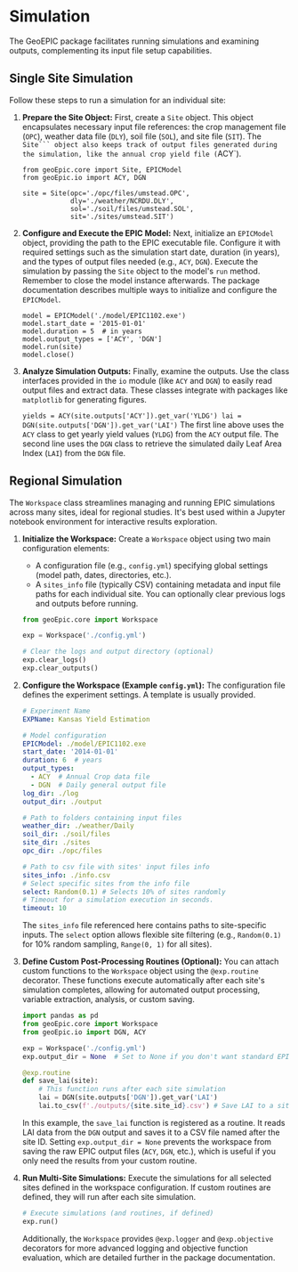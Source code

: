 # **Simulation**
The GeoEPIC package facilitates running simulations and examining outputs, complementing its input file setup capabilities.

## Single Site Simulation

Follow these steps to run a simulation for an individual site:

1.  **Prepare the Site Object:**
    First, create a `Site` object. This object encapsulates necessary input file references: the crop management file (`OPC`), weather data file (`DLY`), soil file (`SOL`), and site file (`SIT`). The `Site``` object also keeps track of output files generated during the simulation, like the annual crop yield file (`ACY`).

    ```
    from geoEpic.core import Site, EPICModel
    from geoEpic.io import ACY, DGN

    site = Site(opc='./opc/files/umstead.OPC',
                dly='./weather/NCRDU.DLY',
                sol='./soil/files/umstead.SOL',
                sit='./sites/umstead.SIT')
    ```

2.  **Configure and Execute the EPIC Model:**
    Next, initialize an `EPICModel` object, providing the path to the EPIC executable file. Configure it with required settings such as the simulation start date, duration (in years), and the types of output files needed (e.g., `ACY`, `DGN`). Execute the simulation by passing the `Site` object to the model's `run` method. Remember to close the model instance afterwards. The package documentation describes multiple ways to initialize and configure the `EPICModel`.

    ```
    model = EPICModel('./model/EPIC1102.exe')
    model.start_date = '2015-01-01'
    model.duration = 5  # in years
    model.output_types = ['ACY', 'DGN']
    model.run(site)
    model.close()
    ```

3.  **Analyze Simulation Outputs:**
    Finally, examine the outputs. Use the class interfaces provided in the `io` module (like `ACY` and `DGN`) to easily read output files and extract data. These classes integrate with packages like `matplotlib` for generating figures.

    `
    yields = ACY(site.outputs['ACY']).get_var('YLDG')
    lai = DGN(site.outputs['DGN']).get_var('LAI')
    `
    The first line above uses the `ACY` class to get yearly yield values (`YLDG`) from the `ACY` output file. The second line uses the `DGN` class to retrieve the simulated daily Leaf Area Index (`LAI`) from the `DGN` file.

## Regional Simulation

The `Workspace` class streamlines managing and running EPIC simulations across many sites, ideal for regional studies. It's best used within a Jupyter notebook environment for interactive results exploration.

1.  **Initialize the Workspace:**
    Create a `Workspace` object using two main configuration elements:
    *   A configuration file (e.g., `config.yml`) specifying global settings (model path, dates, directories, etc.).
    *   A `sites_info` file (typically CSV) containing metadata and input file paths for each individual site.
    You can optionally clear previous logs and outputs before running.

    ```python
    from geoEpic.core import Workspace

    exp = Workspace('./config.yml')

    # Clear the logs and output directory (optional)
    exp.clear_logs()
    exp.clear_outputs()
    ```

2.  **Configure the Workspace (Example `config.yml`):**
    The configuration file defines the experiment settings. A template is usually provided.

    ```yaml
    # Experiment Name
    EXPName: Kansas Yield Estimation

    # Model configuration
    EPICModel: ./model/EPIC1102.exe
    start_date: '2014-01-01'
    duration: 6  # years
    output_types:
      - ACY  # Annual Crop data file
      - DGN  # Daily general output file
    log_dir: ./log
    output_dir: ./output

    # Path to folders containing input files
    weather_dir: ./weather/Daily
    soil_dir: ./soil/files
    site_dir: ./sites
    opc_dir: ./opc/files

    # Path to csv file with sites' input files info
    sites_info: ./info.csv
    # Select specific sites from the info file
    select: Random(0.1) # Selects 10% of sites randomly
    # Timeout for a simulation execution in seconds.
    timeout: 10
    ```
    The `sites_info` file referenced here contains paths to site-specific inputs. The `select` option allows flexible site filtering (e.g., `Random(0.1)` for 10% random sampling, `Range(0, 1)` for all sites).

3.  **Define Custom Post-Processing Routines (Optional):**
    You can attach custom functions to the `Workspace` object using the `@exp.routine` decorator. These functions execute automatically after each site's simulation completes, allowing for automated output processing, variable extraction, analysis, or custom saving.

    ```python
    import pandas as pd
    from geoEpic.core import Workspace
    from geoEpic.io import DGN, ACY

    exp = Workspace('./config.yml')
    exp.output_dir = None  # Set to None if you don't want standard EPIC outputs saved

    @exp.routine
    def save_lai(site):
        # This function runs after each site simulation
        lai = DGN(site.outputs['DGN']).get_var('LAI')
        lai.to_csv(f'./outputs/{site.site_id}.csv') # Save LAI to a site-specific CSV

    ```
    In this example, the `save_lai` function is registered as a routine. It reads LAI data from the `DGN` output and saves it to a CSV file named after the site ID. Setting `exp.output_dir = None` prevents the workspace from saving the raw EPIC output files (`ACY`, `DGN`, etc.), which is useful if you only need the results from your custom routine.

4.  **Run Multi-Site Simulations:**
    Execute the simulations for all selected sites defined in the workspace configuration. If custom routines are defined, they will run after each site simulation.

    ```python
    # Execute simulations (and routines, if defined)
    exp.run()
    ```

    Additionally, the `Workspace` provides `@exp.logger` and `@exp.objective` decorators for more advanced logging and objective function evaluation, which are detailed further in the package documentation.